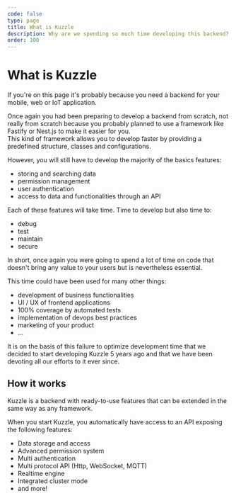```yaml
---
code: false
type: page
title: What is Kuzzle
description: Why are we spending so much time developing this backend?
order: 100
---
```


# What is Kuzzle

If you're on this page it's probably because you need a backend for your mobile, web or IoT application.

Once again you had been preparing to develop a backend from scratch, not really from scratch because you probably planned to use a framework like Fastify or Nest.js to make it easier for you.  
This kind of framework allows you to develop faster by providing a predefined structure, classes and configurations.


However, you will still have to develop the majority of the basics features:
 - storing and searching data
 - permission management
 - user authentication
 - access to data and functionalities through an API

Each of these features will take time. Time to develop but also time to:
 - debug
 - test 
 - maintain
 - secure

In short, once again you were going to spend a lot of time on code that doesn't bring any value to your users but is nevertheless essential.

This time could have been used for many other things:
 - development of business functionalities
 - UI / UX of frontend applications
 - 100% coverage by automated tests
 - implementation of devops best practices
 - marketing of your product
 - ...

It is on the basis of this failure to optimize development time that we decided to start developing Kuzzle 5 years ago and that we have been devoting all our efforts to it ever since.

## How it works

Kuzzle is a backend with ready-to-use features that can be extended in the same way as any framework.

When you start Kuzzle, you automatically have access to an API exposing the following features:
 - Data storage and access
 - Advanced permission system
 - Multi authentication
 - Multi protocol API (Http, WebSocket, MQTT)
 - Realtime engine
 - Integrated cluster mode
 - and more!
